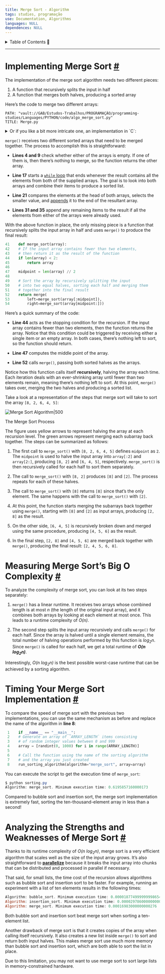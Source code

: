 ```yaml
---
title: Merge Sort - Algorithm
tags: studies, programação
use: Documentation, Algorithms
languages: NULL
dependences: NULL
---
```


<details> <summary>Table of Contents 🔖</summary>

- [Implementing Merge Sort #](#implementing-merge-sort-)
- [Measuring Merge Sort’s Big O Complexity #](#measuring-merge-sorts-big-o-complexity-)
- [Timing Your Merge Sort Implementation #](#timing-your-merge-sort-implementation-)
- [Analyzing the Strengths and Weaknesses of Merge Sort #](#analyzing-the-strengths-and-weaknesses-of-merge-sort-)

</details>

---

# Implementing Merge Sort [#](https://realpython.com/sorting-algorithms-python//#implementing-merge-sort-in-python "Permanent link")

The implementation of the merge sort algorithm needs two different pieces:

1.  A function that recursively splits the input in half
2.  A function that merges both halves, producing a sorted array

Here’s the code to merge two different arrays:

```embed-cpp
PATH: "vault://GAB/Estudos-Trabalhos/PROGRAMAÇÃO/programming-studies/Languages/PYTHON/code/algo_merge_sort.py"
TITLE: Merge.py
```

<details> <summary>Or if you like a bit more intricate one, an implementation in `C`:</summary>

```embed-cpp
PATH: "vault://GAB/Estudos-Trabalhos/PROGRAMAÇÃO/programming-studies/Languages/C/code/algo_merge_sort.c"
TITLE: "Merge.c"
```

</details>

`merge()` receives two different sorted arrays that need to be merged together. The process to accomplish this is straightforward:

-   **Lines 4 and 9** check whether either of the arrays is empty. If one of them is, then there’s nothing to merge, so the function returns the other array.

-   **Line 17** starts a [`while` loop](https://realpython.com/courses/mastering-while-loops/) that ends whenever the result contains all the elements from both of the supplied arrays. The goal is to look into both arrays and combine their items to produce a sorted list.
   
-   **Line 21** compares the elements at the head of both arrays, selects the smaller value, and [appends](https://realpython.com/python-append/) it to the end of the resultant array.
   
-   **Lines 31 and 35** append any remaining items to the result if all the elements from either of the arrays were already used.
   

With the above function in place, the only missing piece is a function that recursively splits the input array in half and uses `merge()` to produce the final result:

```python
41    def merge_sort(array):
42    # If the input array contains fewer than two elements,
43    # then return it as the result of the function
44    if len(array) < 2:
45        return array
46
47    midpoint = len(array) // 2
48
49    # Sort the array by recursively splitting the input
50    # into two equal halves, sorting each half and merging them
51    # together into the final result
52    return merge(
53        left=merge_sort(array[:midpoint]),
54        right=merge_sort(array[midpoint:]))
```

Here’s a quick summary of the code:

-   **Line 44** acts as the stopping condition for the recursion. If the input array contains fewer than two elements, then the function returns the array. Notice that this condition could be triggered by receiving either a single item or an empty array. In both cases, there’s nothing left to sort, so the function should return.

-   **Line 47** computes the middle point of the array.
   
-   **Line 52** calls `merge()`, passing both sorted halves as the arrays.

Notice how this function calls itself **recursively**, halving the array each time. Each iteration deals with an ever-shrinking array until fewer than two elements remain, meaning there’s nothing left to sort. At this point, `merge()` takes over, merging the two halves and producing a sorted list.

Take a look at a representation of the steps that merge sort will take to sort the array `[8, 2, 6, 4, 5]`:

![Merge Sort Algorithm|500](https://files.realpython.com/media/python-sorting-algorithms-merge-sort.d6b5c7dec9ef.png)

The Merge Sort Process

The figure uses yellow arrows to represent halving the array at each recursion level. The green arrows represent merging each subarray back together. The steps can be summarized as follows:

1.  The first call to `merge_sort()` with `[8, 2, 6, 4, 5]` defines `midpoint` as `2`. The `midpoint` is used to halve the input array into `array[:2]` and `array[2:]`, producing `[8, 2]` and `[6, 4, 5]`, respectively. `merge_sort()` is then recursively called for each half to sort them separately.

2.  The call to `merge_sort()` with `[8, 2]` produces `[8]` and `[2]`. The process repeats for each of these halves.
   
3.  The call to `merge_sort()` with `[8]` returns `[8]` since that’s the only element. The same happens with the call to `merge_sort()` with `[2]`.
  
4.  At this point, the function starts merging the subarrays back together using `merge()`, starting with `[8]` and `[2]` as input arrays, producing `[2, 8]` as the result.
  
5.  On the other side, `[6, 4, 5]` is recursively broken down and merged using the same procedure, producing `[4, 5, 6]` as the result.
  
6.  In the final step, `[2, 8]` and `[4, 5, 6]` are merged back together with `merge()`, producing the final result: `[2, 4, 5, 6, 8]`.


# Measuring Merge Sort’s Big O Complexity [#](https://realpython.com/sorting-algorithms-python//#measuring-merge-sorts-big-o-complexity "Permanent link")

To analyze the complexity of merge sort, you can look at its two steps separately:

1.  `merge()` has a linear runtime. It receives two arrays whose combined length is at most _n_ (the length of the original input array), and it combines both arrays by looking at each element at most once. This leads to a runtime complexity of _O(n)_.

2.  The second step splits the input array recursively and calls `merge()` for each half. Since the array is halved until a single element remains, the total number of halving operations performed by this function is _log<sub>2</sub>n_. Since `merge()` is called for each half, we get a total runtime of **_O(n log<sub>2</sub>n)_**.


Interestingly, _O(n log<sub>2</sub>n)_ is the best possible worst-case runtime that can be achieved by a sorting algorithm.

# Timing Your Merge Sort Implementation [#](https://realpython.com/sorting-algorithms-python//#timing-your-merge-sort-implementation "Permanent link")

To compare the speed of merge sort with the previous two implementations, you can use the same mechanism as before and replace the name of the algorithm in **line 8**:

```python
 1    if __name__ == "__main__":
 2    # Generate an array of `ARRAY_LENGTH` items consisting
 3    # of random integer values between 0 and 999
 4    array = [randint(0, 1000) for i in range(ARRAY_LENGTH)]
 5
 6    # Call the function using the name of the sorting algorithm
 7    # and the array you just created
 8    run_sorting_algorithm(algorithm="merge_sort", array=array)
```

You can execute the script to get the execution time of `merge_sort`:

```powershell
$ python sorting.py
Algorithm: merge_sort. Minimum execution time: 0.6195857160000173
```

Compared to bubble sort and insertion sort, the merge sort implementation is extremely fast, sorting the ten-thousand-element array in less than a second!

# Analyzing the Strengths and Weaknesses of Merge Sort [#](https://realpython.com/sorting-algorithms-python//#analyzing-the-strengths-and-weaknesses-of-merge-sort "Permanent link")

Thanks to its runtime complexity of _O(n log<sub>2</sub>n)_, merge sort is a very efficient algorithm that scales well as the size of the input array grows. It’s also straightforward to [**parallelize**](https://en.wikipedia.org/wiki/Parallel_algorithm) because it breaks the input array into chunks that can be distributed and processed in parallel if necessary.

That said, for small lists, the time cost of the recursion allows algorithms such as bubble sort and insertion sort to be faster. For example, running an experiment with a list of ten elements results in the following times:

```powershell
Algorithm: bubble_sort. Minimum execution time: 0.000018774999999998654
Algorithm: insertion_sort. Minimum execution time: 0.000029786000000000395
Algorithm: merge_sort. Minimum execution time: 0.00016983000000000276
```

Both bubble sort and insertion sort beat merge sort when sorting a ten-element list.

Another drawback of merge sort is that it creates copies of the array when calling itself recursively. It also creates a new list inside `merge()` to sort and return both input halves. This makes merge sort use much more memory than bubble sort and insertion sort, which are both able to sort the list in place.

Due to this limitation, you may not want to use merge sort to sort large lists in memory-constrained hardware.
